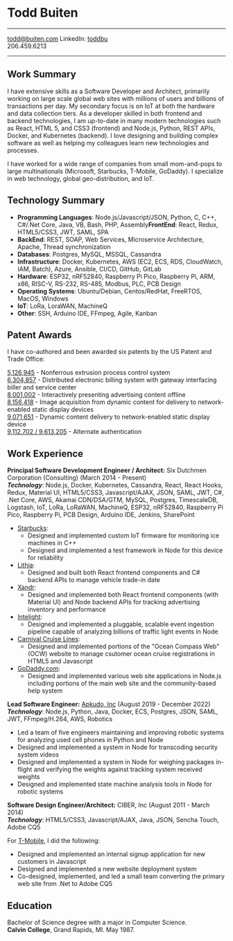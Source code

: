 Todd Buiten
===========

-------------------     ----------------------------  
todd@buiten.com                     LinkedIn: [toddbu](https://www.linkedin.com/in/toddbu/)  
206.459.6213  
-------------------     ----------------------------

Work Summary
------------

I have extensive skills as a Software Developer and Architect, primarily working on large scale global web sites with millions of users and billions of transactions per day. My secondary focus is on IoT at both the hardware and data collection tiers. As a developer skilled in both frontend and backend technologies, I am up-to-date in many modern technologies such as React, HTML 5, and CSS3 (frontend) and Node.js, Python, REST APIs, Docker, and Kubernetes (backend). I love designing and building complex software as well as helping my colleagues learn new technologies and processes.

I have worked for a wide range of companies from small mom-and-pops to large multinationals (Microsoft, Starbucks, T-Mobile, GoDaddy). I specialize in web technology, global geo-distribution, and IoT.

Technology Summary
------------------

* **Programming Languages**: Node.js/Javascript/JSON, Python, C, C++, C#/.Net Core, Java, VB, Bash, PHP, Assembly**FrontEnd**: React, Redux, HTML5/CSS3, JWT, SAML, SPA
* **BackEnd**: REST, SOAP, Web Services, Microservice Architecture, Apache, Thread synchronization
* **Databases**: Postgres, MySQL, MSSQL, Cassandra
* **Infrastructure**: Docker, Kubernetes, AWS (EC2, ECS, RDS, CloudWatch, IAM, Batch), Azure, Ansible, CI/CD, GitHub, GitLab
* **Hardware**: ESP32, nRF52840, Raspberry Pi Pico, Raspberry Pi, ARM, x86, RISC-V, RS-232, RS-485, Modbus, PLC, PCB Design
* **Operating Systems**: Ubuntu/Debian, Centos/RedHat, FreeRTOS, MacOS, Windows
* **IoT**: LoRa, LoraWAN, MachineQ
* **Other**: SSH, Arduino IDE, FFmpeg, Agile, Kanban

Patent Awards
-------------

I have co-authored and been awarded six patents by the US Patent and Trade Office:

[5,126,945](https://patents.google.com/patent/US5126945A/en) - Nonferrous extrusion process control system  
[6,304,857](https://patentimages.storage.googleapis.com/f2/c3/4d/63e608ffc0b253/US6304857.pdf) - Distributed electronic billing system with gateway interfacing biller and service center  
[8,001,002](https://patentimages.storage.googleapis.com/a4/29/90/915460ee3407c7/US8001002.pdf) - Interactively presenting advertising content offline  
[8,156,418](https://patentimages.storage.googleapis.com/e3/0a/bf/ffda7a935540d0/US8156418.pdf) - Image acquisition from dynamic content for delivery to network-enabled static display devices  
[9,071,651](https://patentimages.storage.googleapis.com/9e/01/e8/68cb0bbcaf42c1/US9071651.pdf) - Dynamic content delivery to network-enabled static display device  
[9,112,702 / 9,613,205](https://patentimages.storage.googleapis.com/ae/50/ce/f41fff2f033e1e/US9613205.pdf) - Alternate authentication

Work Experience
---------------

**Principal Software Development Engineer / Architect:** Six Dutchmen Corporation (Consulting) (March 2014 - Present)  
**_Technology_**: Node.js, Docker, Kubernetes, Cassandra, React, React Hooks, Redux, Material UI, HTML5/CSS3, Javascript/AJAX, JSON, SAML, JWT, C#, .Net Core, AWS, Akamai CDN/DSA/GTM, MySQL, Postgres, TimescaleDB, Logstash, IoT, LoRa, LoRaWAN, MachineQ, ESP32, nRF52840, Raspberry Pi Pico, Raspberry Pi, PCB Design, Arduino IDE, Jenkins, SharePoint

* [Starbucks](https://starbucks.com):
  * Designed and implemented custom IoT firmware for monitoring ice machines in C++
  * Designed and implemented a test framework in Node for this device for reliability
* [Lithia](https://www.lithia.com/):
  * Designed and built both React frontend components and C# backend APIs to manage vehicle trade-in date
* [Xandr](https://en.wikipedia.org/wiki/Xandr):
  * Designed and implemented both React frontend components (with Material UI) and Node backend APIs for tracking advertising inventory and performance
* [Intelight](https://www.intelight-its.com/):
  * Designed and implemented a pluggable, scalable event ingestion pipeline capable of analyzing billions of traffic light events in Node
* [Carnival Cruise Lines](https://www.carnivalcorp.com/):
  * Designed and implemented portions of the "Ocean Compass Web" (OCW) website to manage csutomer ocean cruise registrations in HTML5 and Javascript
* [GoDaddy.com](http://www.godaddy.com):
  *  Designed and implemented various web site applications in Node.js including portions of the main web site and the community-based help system

**Lead Software Engineer:** [Apkudo, Inc](https://apkudo.com/) (August 2019 - December 2022)  
**_Technology_**: Node.js, Python, Java, Docker, ECS, Postgres, JSON, SAML, JWT, FFmpeg/H.264, AWS, Robotics

* Led a team of five engineers maintaining and improving robotic systems for analyzing used cell phones in Python and Node
* Designed and implemented a system in Node for transcoding security system videos
* Designed and implemented a system in Node for weighing packages in-flight and verifying the weights against tracking system received weights
* Designed and implemented state machine analysis tools in Node for robotic systems

**Software Design Engineer/Architect:** CIBER, Inc (August 2011 - March 2014)  
**_Technology_**: HTML5/CSS3, Javascript/AJAX, Java, JSON, Sencha Touch, Adobe CQ5

For [T-Mobile](https://www.t-mobile.com), I did the following:

* Designed and implemented an internal signup application for new customers in Javascript
* Designed and implemented a new website deployment system
* Co-designed, implemented, and led a small team converting the primary web site from .Net to Adobe CQ5

Education
---------

Bachelor of Science degree with a major in Computer Science.  
**Calvin College**, Grand Rapids, MI. May 1987.
